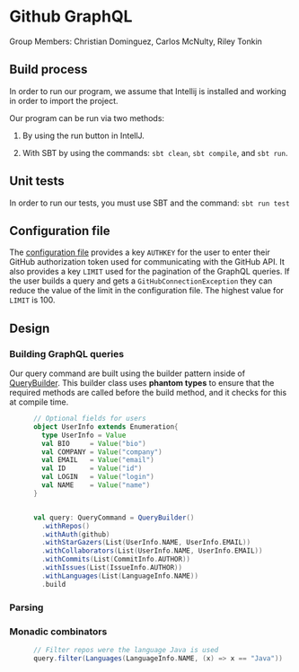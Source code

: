 # Github GraphQL

Group Members:
Christian Dominguez,
Carlos McNulty,
Riley Tonkin

## Build process

In order to run our program, we assume that Intellij is installed and working in order to import the project.

Our program can be run via two methods:

1. By using the run button in IntellJ.   

2. With SBT by using the commands: `sbt clean`, `sbt compile`, and `sbt run`. 

## Unit tests

In order to run our tests, you must use SBT and the command: `sbt run test`

## Configuration file
The [configuration file](src/main/resources/application.conf) provides a key 
`AUTHKEY` for the user to enter their GitHub authorization token used for 
communicating with the GitHub API. It also provides a key `LIMIT` used for 
the pagination of the GraphQL queries. If the user builds a query and gets
a `GitHubConnectionException` they can reduce the value of the limit in the
configuration file. The highest value for `LIMIT` is 100.


## Design

### Building GraphQL queries

Our query command are built using the builder pattern
inside of [QueryBuilder](src/main/scala/QueryCommand.scala). This
builder class uses **phantom types** to ensure that the required methods
are called before the build method, and it checks for this at compile time.

```scala
      // Optional fields for users
      object UserInfo extends Enumeration{
        type UserInfo = Value
        val BIO     = Value("bio")
        val COMPANY = Value("company")
        val EMAIL   = Value("email")
        val ID      = Value("id")
        val LOGIN   = Value("login")
        val NAME    = Value("name")
      }
```


```scala

      val query: QueryCommand = QueryBuilder()
        .withRepos()
        .withAuth(github)
        .withStarGazers(List(UserInfo.NAME, UserInfo.EMAIL))
        .withCollaborators(List(UserInfo.NAME, UserInfo.EMAIL))
        .withCommits(List(CommitInfo.AUTHOR))
        .withIssues(List(IssueInfo.AUTHOR))
        .withLanguages(List(LanguageInfo.NAME))
        .build

```


### Parsing

### Monadic combinators

```scala
      // Filter repos were the language Java is used
      query.filter(Languages(LanguageInfo.NAME, (x) => x == "Java"))
```